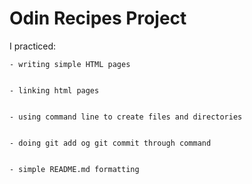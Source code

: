 # Odin Recipes Project
I practiced:


    - writing simple HTML pages


    - linking html pages


    - using command line to create files and directories


    - doing git add og git commit through command 
    

    - simple README.md formatting